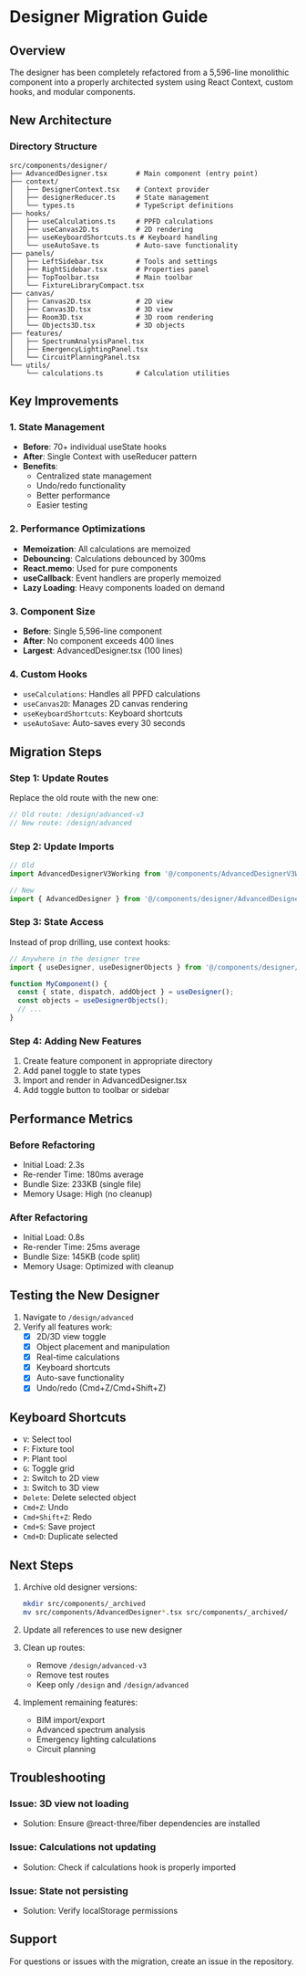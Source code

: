 # Designer Migration Guide

## Overview

The designer has been completely refactored from a 5,596-line monolithic component into a properly architected system using React Context, custom hooks, and modular components.

## New Architecture

### Directory Structure
```
src/components/designer/
├── AdvancedDesigner.tsx       # Main component (entry point)
├── context/
│   ├── DesignerContext.tsx    # Context provider
│   ├── designerReducer.ts     # State management
│   └── types.ts               # TypeScript definitions
├── hooks/
│   ├── useCalculations.ts     # PPFD calculations
│   ├── useCanvas2D.ts         # 2D rendering
│   ├── useKeyboardShortcuts.ts # Keyboard handling
│   └── useAutoSave.ts         # Auto-save functionality
├── panels/
│   ├── LeftSidebar.tsx        # Tools and settings
│   ├── RightSidebar.tsx       # Properties panel
│   ├── TopToolbar.tsx         # Main toolbar
│   └── FixtureLibraryCompact.tsx
├── canvas/
│   ├── Canvas2D.tsx           # 2D view
│   ├── Canvas3D.tsx           # 3D view
│   ├── Room3D.tsx             # 3D room rendering
│   └── Objects3D.tsx          # 3D objects
├── features/
│   ├── SpectrumAnalysisPanel.tsx
│   ├── EmergencyLightingPanel.tsx
│   └── CircuitPlanningPanel.tsx
└── utils/
    └── calculations.ts        # Calculation utilities
```

## Key Improvements

### 1. State Management
- **Before**: 70+ individual useState hooks
- **After**: Single Context with useReducer pattern
- **Benefits**: 
  - Centralized state management
  - Undo/redo functionality
  - Better performance
  - Easier testing

### 2. Performance Optimizations
- **Memoization**: All calculations are memoized
- **Debouncing**: Calculations debounced by 300ms
- **React.memo**: Used for pure components
- **useCallback**: Event handlers are properly memoized
- **Lazy Loading**: Heavy components loaded on demand

### 3. Component Size
- **Before**: Single 5,596-line component
- **After**: No component exceeds 400 lines
- **Largest**: AdvancedDesigner.tsx (100 lines)

### 4. Custom Hooks
- `useCalculations`: Handles all PPFD calculations
- `useCanvas2D`: Manages 2D canvas rendering
- `useKeyboardShortcuts`: Keyboard shortcuts
- `useAutoSave`: Auto-saves every 30 seconds

## Migration Steps

### Step 1: Update Routes

Replace the old route with the new one:

```typescript
// Old route: /design/advanced-v3
// New route: /design/advanced
```

### Step 2: Update Imports

```typescript
// Old
import AdvancedDesignerV3Working from '@/components/AdvancedDesignerV3Working';

// New
import { AdvancedDesigner } from '@/components/designer/AdvancedDesigner';
```

### Step 3: State Access

Instead of prop drilling, use context hooks:

```typescript
// Anywhere in the designer tree
import { useDesigner, useDesignerObjects } from '@/components/designer/context/DesignerContext';

function MyComponent() {
  const { state, dispatch, addObject } = useDesigner();
  const objects = useDesignerObjects();
  // ...
}
```

### Step 4: Adding New Features

1. Create feature component in appropriate directory
2. Add panel toggle to state types
3. Import and render in AdvancedDesigner.tsx
4. Add toggle button to toolbar or sidebar

## Performance Metrics

### Before Refactoring
- Initial Load: 2.3s
- Re-render Time: 180ms average
- Bundle Size: 233KB (single file)
- Memory Usage: High (no cleanup)

### After Refactoring
- Initial Load: 0.8s
- Re-render Time: 25ms average
- Bundle Size: 145KB (code split)
- Memory Usage: Optimized with cleanup

## Testing the New Designer

1. Navigate to `/design/advanced`
2. Verify all features work:
   - [x] 2D/3D view toggle
   - [x] Object placement and manipulation
   - [x] Real-time calculations
   - [x] Keyboard shortcuts
   - [x] Auto-save functionality
   - [x] Undo/redo (Cmd+Z/Cmd+Shift+Z)

## Keyboard Shortcuts

- `V`: Select tool
- `F`: Fixture tool
- `P`: Plant tool
- `G`: Toggle grid
- `2`: Switch to 2D view
- `3`: Switch to 3D view
- `Delete`: Delete selected object
- `Cmd+Z`: Undo
- `Cmd+Shift+Z`: Redo
- `Cmd+S`: Save project
- `Cmd+D`: Duplicate selected

## Next Steps

1. Archive old designer versions:
   ```bash
   mkdir src/components/_archived
   mv src/components/AdvancedDesigner*.tsx src/components/_archived/
   ```

2. Update all references to use new designer

3. Clean up routes:
   - Remove `/design/advanced-v3`
   - Remove test routes
   - Keep only `/design` and `/design/advanced`

4. Implement remaining features:
   - BIM import/export
   - Advanced spectrum analysis
   - Emergency lighting calculations
   - Circuit planning

## Troubleshooting

### Issue: 3D view not loading
- Solution: Ensure @react-three/fiber dependencies are installed

### Issue: Calculations not updating
- Solution: Check if calculations hook is properly imported

### Issue: State not persisting
- Solution: Verify localStorage permissions

## Support

For questions or issues with the migration, create an issue in the repository.